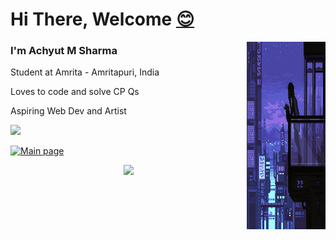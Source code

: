 # Hi There, Welcome [😊](https://www.youtube.com/watch?v=xvFZjo5PgG0)
<img src="https://github.com/MinorMist/minormist/blob/main/img/lofi.gif" width="25%" height="25%" style="height: 300px;
    overflow: scroll;" align="right"/>
    
### I'm Achyut M Sharma
Student at Amrita - Amritapuri, India

Loves to code and solve CP Qs

Aspiring Web Dev and Artist

![](https://komarev.com/ghpvc/?username=minormist&color=red)


[![Main page](https://holopin.me/minormist)](https://holopin.io/@minormist)


<div>
<p align="center" >
  <a href="https://github.com/anuraghazra/github-readme-stats"> 
    <img  src="https://github-readme-stats.vercel.app/api?username=minormist&&show_icons=true&theme=dark"/>
  </a>
</p>
</div>
